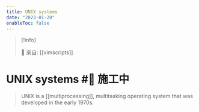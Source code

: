 ```yaml
---
title: UNIX systems
date: "2023-01-28"
enableToc: false
---
```


> [!info]
>
> 🌱 來自: [[vimscripts]]

# UNIX systems #🚧 施工中

>   UNIX is a [[multiprocessing]], multitasking operating system that was developed in the early 1970s.


